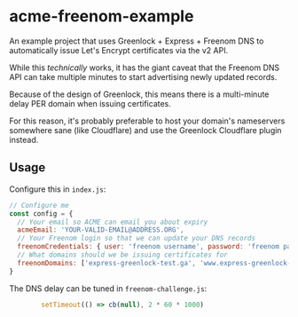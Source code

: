 # acme-freenom-example

An example project that uses Greenlock + Express + Freenom DNS to automatically issue Let's Encrypt certificates via the v2 API.

While this *technically* works, it has the giant caveat that the Freenom DNS API can take multiple minutes to start advertising
newly updated records.

Because of the design of Greenlock, this means there is a multi-minute delay PER domain when issuing certificates.

For this reason, it's probably preferable to host your domain's nameservers somewhere sane (like Cloudflare) and use the Greenlock
Cloudflare plugin instead.

## Usage

Configure this in `index.js`:

```js
// Configure me
const config = {
  // Your email so ACME can email you about expiry
  acmeEmail: 'YOUR-VALID-EMAIL@ADDRESS.ORG',
  // Your Freenom login so that we can update your DNS records
  freenomCredentials: { user: 'freenom username', password: 'freenom password' },
  // What domains should we be issuing certificates for
  freenomDomains: ['express-greenlock-test.ga', 'www.express-greenlock-test.ga']
}
```

The DNS delay can be tuned in `freenom-challenge.js`:

```js
        setTimeout(() => cb(null), 2 * 60 * 1000)
```